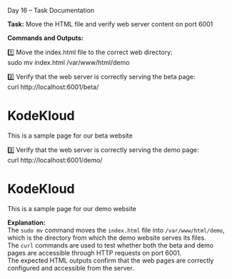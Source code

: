 Day 16 – Task Documentation  

**Task:** Move the HTML file and verify web server content on port 6001  

**Commands and Outputs:**  

1️⃣ Move the index.html file to the correct web directory:  
sudo mv index.html /var/www/html/demo  

2️⃣ Verify that the web server is correctly serving the beta page:  
curl http://localhost:6001/beta/  
<h1>KodeKloud</h1>  
<p>This is a sample page for our beta website</p>  

3️⃣ Verify that the web server is correctly serving the demo page:  
curl http://localhost:6001/demo/  
<h1>KodeKloud</h1>  
<p>This is a sample page for our demo website</p>  

**Explanation:**  
The `sudo mv` command moves the `index.html` file into `/var/www/html/demo`, which is the directory from which the demo website serves its files.  
The `curl` commands are used to test whether both the beta and demo pages are accessible through HTTP requests on port 6001.  
The expected HTML outputs confirm that the web pages are correctly configured and accessible from the server.
